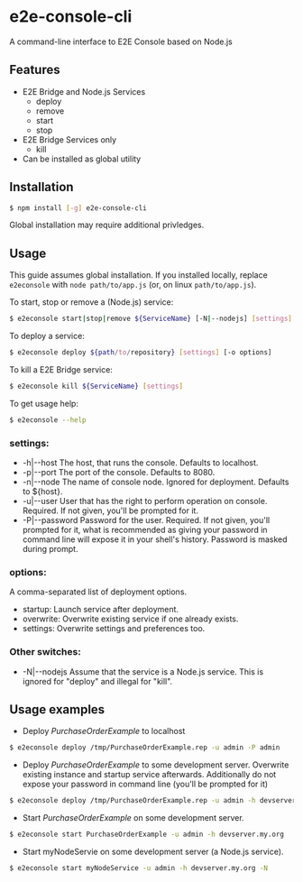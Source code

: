# e2e-console-cli

A command-line interface to E2E Console based on Node.js

## Features

* E2E Bridge and Node.js Services
    * deploy
    * remove
    * start
    * stop
* E2E Bridge Services only
    * kill
* Can be installed as global utility

## Installation
``` bash
$ npm install [-g] e2e-console-cli
```
Global installation may require additional privledges.

## Usage
This guide assumes global installation. If you installed locally, replace ``` e2econsole ``` with ``` node path/to/app.js ``` (or, on linux ``` path/to/app.js ```).

To start, stop or remove a (Node.js) service:  
``` bash
$ e2econsole start|stop|remove ${ServiceName} [-N|--nodejs] [settings]
```

To deploy a service:  
``` bash
$ e2econsole deploy ${path/to/repository} [settings] [-o options]
```

To kill a E2E Bridge service:  
``` bash
$ e2econsole kill ${ServiceName} [settings]
```

To get usage help:  
``` bash
$ e2econsole --help
```

### settings:
* -h|--host <FQDN console host> The host, that runs the console. Defaults to localhost.
* -p|--port <console port> The port of the console. Defaults to 8080.
* -n|--node <node name> The name of console node. Ignored for deployment. Defaults to ${host}.
* -u|--user <console user> User that has the right to perform operation on console.
		Required. If not given, you'll be prompted for it.
* -P|--password <password for console user> Password for the user.
Required. If not given, you'll prompted for it, what is recommended as giving your password
in command line will expose it in your shell's history. Password is masked during prompt.

### options:
A comma-separated list of deployment options.

* startup: Launch service after deployment.
* overwrite: Overwrite existing service if one already exists.
* settings: Overwrite settings and preferences too.

### Other switches:
* -N|--nodejs Assume that the service is a Node.js service. This is ignored for "deploy" and illegal for "kill".

## Usage examples
* Deploy *PurchaseOrderExample* to localhost  
``` bash
$ e2econsole deploy /tmp/PurchaseOrderExample.rep -u admin -P admin
```

* Deploy *PurchaseOrderExample* to some development server. Overwrite existing instance and startup service afterwards. Additionally do not expose your password in command line (you'll be prompted for it)  
``` bash
$ e2econsole deploy /tmp/PurchaseOrderExample.rep -u admin -h devserver.my.org -o startup,overwrite
```

* Start *PurchaseOrderExample* on some development server.   
``` bash
$ e2econsole start PurchaseOrderExample -u admin -h devserver.my.org
```

* Start myNodeServie on some development server (a Node.js service).   
``` bash
$ e2econsole start myNodeService -u admin -h devserver.my.org -N
```
